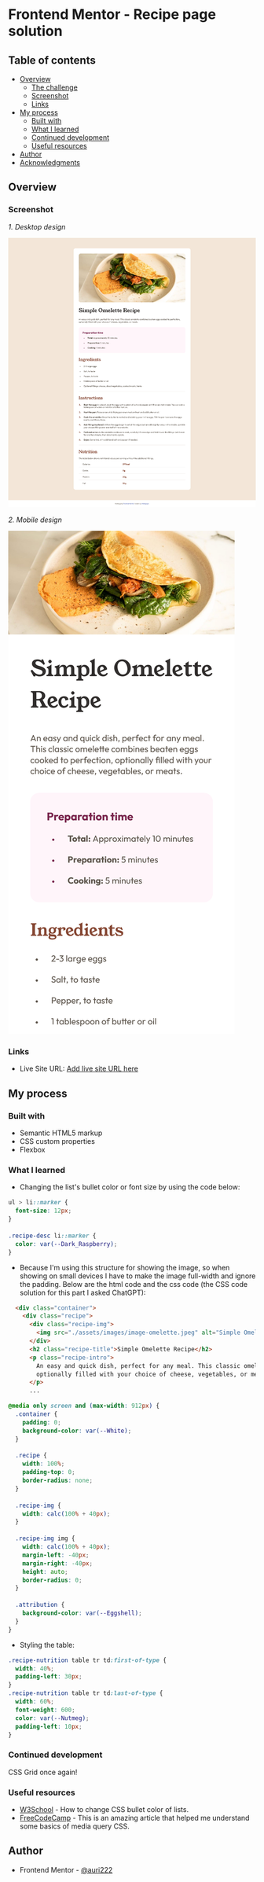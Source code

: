 # Frontend Mentor - Recipe page solution

## Table of contents

- [Overview](#overview)
  - [The challenge](#the-challenge)
  - [Screenshot](#screenshot)
  - [Links](#links)
- [My process](#my-process)
  - [Built with](#built-with)
  - [What I learned](#what-i-learned)
  - [Continued development](#continued-development)
  - [Useful resources](#useful-resources)
- [Author](#author)
- [Acknowledgments](#acknowledgments)

## Overview

### Screenshot

_1. Desktop design_

![](./assets/images/Recipe_page_desktop_design.png)

_2. Mobile design_

![](./assets/images/Recipe_page_mobile_display.png)

### Links

<!-- - Solution URL: [Add solution URL here](https://your-solution-url.com) -->
- Live Site URL: [Add live site URL here](https://your-live-site-url.com)

## My process

### Built with

- Semantic HTML5 markup
- CSS custom properties
- Flexbox


### What I learned

- Changing the list's bullet color or font size by using the code below:

```css
ul > li::marker {
  font-size: 12px;
}

.recipe-desc li::marker {
  color: var(--Dark_Raspberry);
}
```

- Because I'm using this structure for showing the image, so when showing on small devices I have to make the image full-width and ignore the padding. Below are the html code and the css code (the CSS code solution for this part I asked ChatGPT): 

```html
  <div class="container">
    <div class="recipe">
      <div class="recipe-img">
        <img src="./assets/images/image-omelette.jpeg" alt="Simple Omelette Recipe">
      </div>
      <h2 class="recipe-title">Simple Omelette Recipe</h2>
      <p class="recipe-intro">
        An easy and quick dish, perfect for any meal. This classic omelette combines beaten eggs cooked to perfection,
        optionally filled with your choice of cheese, vegetables, or meats.
      </p>
      ...
```

```css
@media only screen and (max-width: 912px) {
  .container {
    padding: 0;
    background-color: var(--White);
  }

  .recipe {
    width: 100%;
    padding-top: 0;
    border-radius: none;
  }

  .recipe-img {
    width: calc(100% + 40px);
  }

  .recipe-img img {
    width: calc(100% + 40px);
    margin-left: -40px;
    margin-right: -40px;
    height: auto;
    border-radius: 0;
  }

  .attribution {
    background-color: var(--Eggshell);
  }
}
```

- Styling the table:

```css
.recipe-nutrition table tr td:first-of-type {
  width: 40%;
  padding-left: 30px;
}
.recipe-nutrition table tr td:last-of-type {
  width: 60%;
  font-weight: 600;
  color: var(--Nutmeg);
  padding-left: 10px;
}
```

### Continued development

CSS Grid once again!

### Useful resources

- [W3School](https://www.w3schools.com/howto/howto_css_bullet_color.asp) - How to change CSS bullet color of lists.
- [FreeCodeCamp](https://www.freecodecamp.org/news/media-query-css-example-max-and-min-screen-width-for-mobile-responsive-design/) - This is an amazing article that helped me understand some basics of media query CSS.


## Author

- Frontend Mentor - [@auri222](https://www.frontendmentor.io/profile/auri222)
